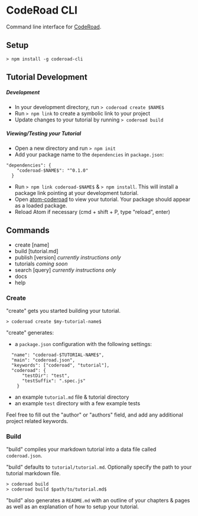 # CodeRoad CLI
Command line interface for [CodeRoad](http://coderoad.github.io).

## Setup

```
> npm install -g coderoad-cli
```

## Tutorial Development

##### Development

* In your development directory, run `> coderoad create $NAME$`
* Run `> npm link` to create a symbolic link to your project
* Update changes to your tutorial by running `> coderoad build`

##### Viewing/Testing your Tutorial

* Open a new directory and run `> npm init`
* Add your package name to the `dependencies` in `package.json`:

```
"dependencies": {
    "coderoad-$NAME$": "^0.1.0"
  }
```

* Run `> npm link coderoad-$NAME$` & `> npm install`. This will install a package link pointing at your development tutorial.
* Open [atom-coderoad](https://github.com/coderoad/atom-coderoad) to view your tutorial. Your package should appear as a loaded package.
* Reload Atom if necessary (cmd + shift + P, type "reload", enter)

## Commands
- create [name]
- build [tutorial.md]
- publish [version]   _currently instructions only_
- tutorials           _coming soon_
- search [query]      _currently instructions only_
- docs
- help

### Create

"create" gets you started building your tutorial.

```
> coderoad create $my-tutorial-name$
```

"create" generates:

* a `package.json` configuration with the following settings:

```
  "name": "coderoad-$TUTORIAL-NAME$",
  "main": "coderoad.json",
  "keywords": ["coderoad", "tutorial"],
  "coderoad": {
      "testDir": "test",
      "testSuffix": ".spec.js"
    }
```

* an example `tutorial.md` file & tutorial directory
* an example `test` directory with a few example tests

Feel free to fill out the "author" or "authors" field, and add any additional
project related keywords.

### Build

"build" compiles your markdown tutorial into a data file called `coderoad.json`.

"build" defaults to `tutorial/tutorial.md`. Optionally specify the path to your tutorial markdown file.

```
> coderoad build
> coderoad build $path/to/tutorial.md$
```

"build" also generates a `README.md` with an outline of your chapters & pages
as well as an explanation of how to setup your tutorial.
